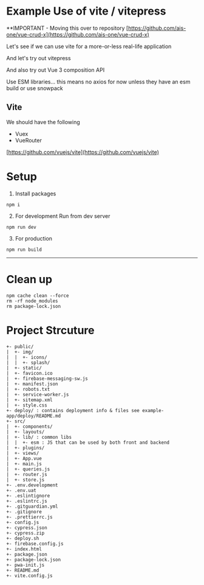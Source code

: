# Example Use of vite / vitepress

**IMPORTANT - Moving this over to repository [https://github.com/ais-one/vue-crud-x](https://github.com/ais-one/vue-crud-x)

Let's see if we can use vite for a more-or-less real-life application

And let's try out vitepress

And also try out Vue 3 composition API

Use ESM libraries... this means no axios for now unless they have an esm build or use snowpack

## Vite

We should have the following
- Vuex
- VueRouter

[https://github.com/vuejs/vite](https://github.com/vuejs/vite)

# Setup

1. Install packages

```
npm i
```

2. For development Run from dev server

```
npm run dev
```

3. For production

```
npm run build
```

---

# Clean up

```
npm cache clean --force
rm -rf node_modules
rm package-lock.json
```


# Project Strcuture

```
+- public/
|  +- img/
|  |  +- icons/
|  |  +- splash/
|  +- static/
|  +- favicon.ico
|  +- firebase-messaging-sw.js
|  +- manifest.json
|  +- robots.txt
|  +- service-worker.js
|  +- sitemap.xml
|  +- style.css
+- deploy/ : contains deployment info & files see example-app/deploy/README.md
+- src/
|  +- components/
|  +- layouts/
|  +- lib/ : common libs
|  |  +- esm : JS that can be used by both front and backend
|  +- plugins/
|  +- views/
|  +- App.vue
|  +- main.js
|  +- queries.js
|  +- router.js
|  +- store.js
+- .env.development
+- .env.uat
+- .eslintignore
+- .eslintrc.js
+- .gitguardian.yml
+- .gitignore
+- .prettierrc.js
+- config.js
+- cypress.json
+- cypress.zip
+- deploy.sh
+- firebase.config.js
+- index.html
+- package.json
+- package-lock.json
+- pwa-init.js
+- README.md
+- vite.config.js
```
